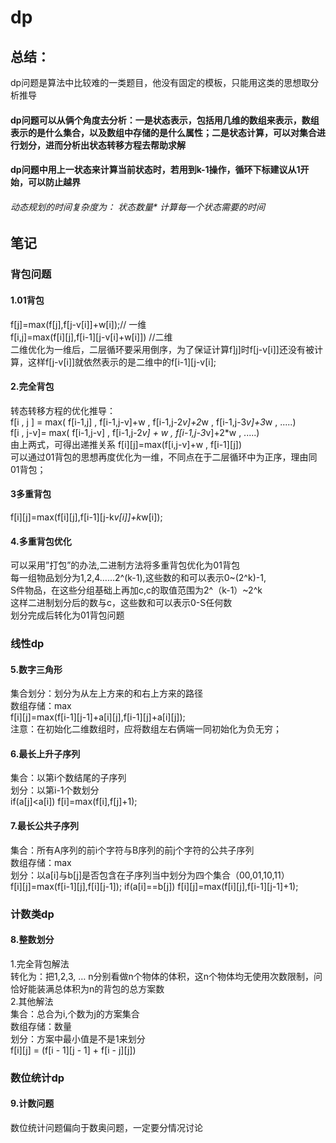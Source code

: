 # dp
## 总结：
dp问题是算法中比较难的一类题目，他没有固定的模板，只能用这类的思想取分析推导  
#### dp问题可以从俩个角度去分析：一是状态表示，包括用几维的数组来表示，数组表示的是什么集合，以及数组中存储的是什么属性；二是状态计算，可以对集合进行划分，进而分析出状态转移方程去帮助求解  
#### dp问题中用上一状态来计算当前状态时，若用到k-1操作，循环下标建议从1开始，可以防止越界  
######  动态规划的时间复杂度为： 状态数量* 计算每一个状态需要的时间
## 笔记
### 背包问题
#### 1.01背包
f[j]=max(f[j],f[j-v[i]]+w[i]);// 一维   
f[i,j]=max(f[i][j],f[i-1][j-v[i]+w[i]])  //二维   
二维优化为一维后，二层循环要采用倒序，为了保证计算f]j]时f[j-v[i]]还没有被计算，这样f[j-v[i]]就依然表示的是二维中的f[i-1][j-v[i];  
#### 2.完全背包  
转态转移方程的优化推导：    
f[i , j ] = max( f[i-1,j] , f[i-1,j-v]+w ,  f[i-1,j-2*v]+2*w , f[i-1,j-3*v]+3*w , .....)  
f[i , j-v]= max(            f[i-1,j-v]   ,  f[i-1,j-2*v] + w , f[i-1,j-3*v]+2*w , .....)  
由上两式，可得出递推关系    f[i][j]=max(f[i,j-v]+w , f[i-1][j])  
可以通过01背包的思想再度优化为一维，不同点在于二层循环中为正序，理由同01背包；  
#### 3多重背包  
f[i][j]=max(f[i][j],f[i-1][j-k*v[i]]+k*w[i]);  

#### 4.多重背包优化  
可以采用”打包”的办法,二进制方法将多重背包优化为01背包  
每一组物品划分为1,2,4……2^(k-1),这些数的和可以表示0~(2^k)-1,  
S件物品，在这些分组基础上再加c,c的取值范围为2^（k-1）~2^k  
这样二进制划分后的数与c，这些数和可以表示0-S任何数  
划分完成后转化为01背包问题  
### 线性dp
#### 5.数字三角形  
集合划分：划分为从左上方来的和右上方来的路径  
数组存储：max  
f[i][j]=max(f[i-1][j-1]+a[i][j],f[i-1][j]+a[i][j]);  
注意：在初始化二维数组时，应将数组左右俩端一同初始化为负无穷；  
#### 6.最长上升子序列  
集合：以第i个数结尾的子序列  
划分：以第i-1个数划分  
if(a[j]<a[i]) f[i]=max(f[i],f[j]+1);  
#### 7.最长公共子序列  
集合：所有A序列的前i个字符与B序列的前j个字符的公共子序列  
数组存储：max  
划分：以a[i]与b[j]是否包含在子序列当中划分为四个集合（00,01,10,11）  
f[i][j]=max(f[i-1][j],f[i][j-1]);
if(a[i]==b[j]) f[i][j]=max(f[i][j],f[i-1][j-1]+1);
### 计数类dp
#### 8.整数划分
1.完全背包解法  
转化为：把1,2,3, … n分别看做n个物体的体积，这n个物体均无使用次数限制，问恰好能装满总体积为n的背包的总方案数  
2.其他解法  
集合：总合为i,个数为j的方案集合  
数组存储：数量  
划分：方案中最小值是不是1来划分  
f[i][j] = (f[i - 1][j - 1] + f[i - j][j])
### 数位统计dp
#### 9.计数问题
数位统计问题偏向于数奥问题，一定要分情况讨论  




